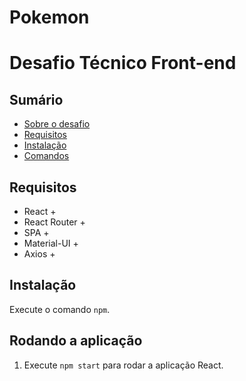 # Pokemon

# Desafio Técnico Front-end

## Sumário

- [Sobre o desafio](Pokédex)
- [Requisitos](#requisitos)
- [Instalação](#instalação)
- [Comandos](#comandos)

## Requisitos

- React +
- React Router +
- SPA +
- Material-UI +
- Axios +

## Instalação

Execute o comando `npm`.

## Rodando a aplicação

1. Execute `npm start` para rodar a aplicação React.
